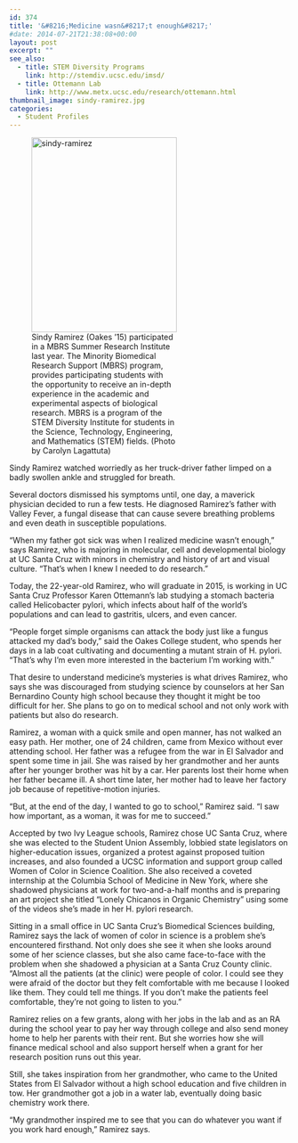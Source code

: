 ```yaml
---
id: 374
title: '&#8216;Medicine wasn&#8217;t enough&#8217;'
#date: 2014-07-21T21:38:08+00:00
layout: post
excerpt: ""
see_also:
  - title: STEM Diversity Programs
    link: http://stemdiv.ucsc.edu/imsd/
  - title: Ottemann Lab
    link: http://www.metx.ucsc.edu/research/ottemann.html
thumbnail_image: sindy-ramirez.jpg
categories:
  - Student Profiles
---
```

<figure id="attachment_375" style="width: 261px" class="wp-caption alignright"><img class="size-full wp-image-375" src="http://live-ucsc-giving.pantheonsite.io/wp-content/uploads/2017/08/sindy-ramirez.jpg" alt="sindy-ramirez" width="261" height="350" srcset="https://ucsc-giving.lndo.site/wp-content/uploads/2017/08/sindy-ramirez.jpg 261w, https://ucsc-giving.lndo.site/wp-content/uploads/2017/08/sindy-ramirez-224x300.jpg 224w" sizes="(max-width: 261px) 100vw, 261px" /><figcaption class="wp-caption-text">Sindy Ramirez (Oakes &#8217;15) participated in a MBRS Summer Research Institute last year. The Minority Biomedical Research Support (MBRS) program, provides participating students with the opportunity to receive an in-depth experience in the academic and experimental aspects of biological research. MBRS is a program of the STEM Diversity Institute for students in the Science, Technology, Engineering, and Mathematics (STEM) fields. (Photo by Carolyn Lagattuta)</figcaption></figure> 

Sindy Ramirez watched worriedly as her truck-driver father limped on a badly swollen ankle and struggled for breath.

Several doctors dismissed his symptoms until, one day, a maverick physician decided to run a few tests. He diagnosed Ramirez&#8217;s father with Valley Fever, a fungal disease that can cause severe breathing problems and even death in susceptible populations.

&#8220;When my father got sick was when I realized medicine wasn&#8217;t enough,&#8221; says Ramirez, who is majoring in molecular, cell and developmental biology at UC Santa Cruz with minors in chemistry and history of art and visual culture. &#8220;That&#8217;s when I knew I needed to do research.&#8221;

Today, the 22-year-old Ramirez, who will graduate in 2015, is working in UC Santa Cruz Professor Karen Ottemann&#8217;s lab studying a stomach bacteria called Helicobacter pylori, which infects about half of the world&#8217;s populations and can lead to gastritis, ulcers, and even cancer.

&#8220;People forget simple organisms can attack the body just like a fungus attacked my dad&#8217;s body,&#8221; said the Oakes College student, who spends her days in a lab coat cultivating and documenting a mutant strain of H. pylori. &#8220;That&#8217;s why I&#8217;m even more interested in the bacterium I&#8217;m working with.&#8221;

That desire to understand medicine&#8217;s mysteries is what drives Ramirez, who says she was discouraged from studying science by counselors at her San Bernardino County high school because they thought it might be too difficult for her. She plans to go on to medical school and not only work with patients but also do research.

Ramirez, a woman with a quick smile and open manner, has not walked an easy path. Her mother, one of 24 children, came from Mexico without ever attending school. Her father was a refugee from the war in El Salvador and spent some time in jail. She was raised by her grandmother and her aunts after her younger brother was hit by a car. Her parents lost their home when her father became ill. A short time later, her mother had to leave her factory job because of repetitive-motion injuries.

&#8220;But, at the end of the day, I wanted to go to school,&#8221; Ramirez said. &#8220;I saw how important, as a woman, it was for me to succeed.&#8221;

Accepted by two Ivy League schools, Ramirez chose UC Santa Cruz, where she was elected to the Student Union Assembly, lobbied state legislators on higher-education issues, organized a protest against proposed tuition increases, and also founded a UCSC information and support group called Women of Color in Science Coalition. She also received a coveted internship at the Columbia School of Medicine in New York, where she shadowed physicians at work for two-and-a-half months and is preparing an art project she titled &#8220;Lonely Chicanos in Organic Chemistry&#8221; using some of the videos she&#8217;s made in her H. pylori research.

Sitting in a small office in UC Santa Cruz&#8217;s Biomedical Sciences building, Ramirez says the lack of women of color in science is a problem she&#8217;s encountered firsthand. Not only does she see it when she looks around some of her science classes, but she also came face-to-face with the problem when she shadowed a physician at a Santa Cruz County clinic. &#8220;Almost all the patients (at the clinic) were people of color. I could see they were afraid of the doctor but they felt comfortable with me because I looked like them. They could tell me things. If you don&#8217;t make the patients feel comfortable, they&#8217;re not going to listen to you.&#8221;

Ramirez relies on a few grants, along with her jobs in the lab and as an RA during the school year to pay her way through college and also send money home to help her parents with their rent. But she worries how she will finance medical school and also support herself when a grant for her research position runs out this year.

Still, she takes inspiration from her grandmother, who came to the United States from El Salvador without a high school education and five children in tow. Her grandmother got a job in a water lab, eventually doing basic chemistry work there.

&#8220;My grandmother inspired me to see that you can do whatever you want if you work hard enough,&#8221; Ramirez says.
